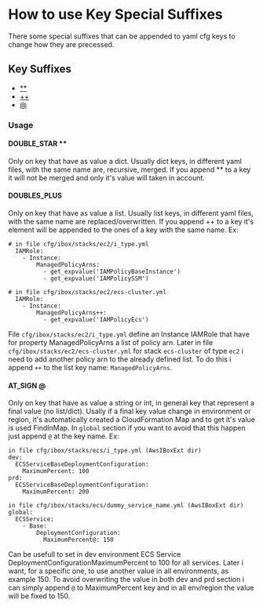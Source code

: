 # How to use Key Special Suffixes
There some special suffixes that can be appended to yaml cfg keys to change how they are precessed.

## Key Suffixes ##
- [\*\*](#DOUBLE_STAR)
- [++](#DOUBLES_PLUS)
- [@](#AT_SIGN)

### Usage ###

#### DOUBLE\_STAR \*\*
Only on key that have as value a dict.
Usually dict keys, in different yaml files, with the same name are, recursive, merged.
If you append \*\* to a key it will not be merged and only it's value will taken in account.

#### DOUBLES\_PLUS
Only on key that have as value a list.
Usually list keys, in different yaml files, with the same name are replaced/overwritten.
If you append ++ to a key it's element will be appended to the ones of a key with the same name.
Ex:
```
# in file cfg/ibox/stacks/ec2/i_type.yml
  IAMRole:
    - Instance:
        ManagedPolicyArns:
          - get_expvalue('IAMPolicyBaseInstance')
          - get_expvalue('IAMPolicySSM')

# in file cfg/ibox/stacks/ec2/ecs-cluster.yml
  IAMRole:
    - Instance:
        ManagedPolicyArns++:
          - get_expvalue('IAMPolicyEcs')

```
File `cfg/ibox/stacks/ec2/i_type.yml` define an Instance IAMRole that have for property ManagedPolicyArns a list of policy arn.
Later in file `cfg/ibox/stacks/ec2/ecs-cluster.yml` for stack `ecs-cluster` of type `ec2` i need to add another policy arn to the already defined list.
To do this i append `++` to the list key name: `ManagedPolicyArns`.


#### AT\_SIGN @
Only on key that have as value a string or int, in general key that represent a final value (no list/dict).
Usally if a final key value change in environment or region, it's automatically created a CloudFormation Map and to get it's value is used FindInMap.
In `global` section if you want to avoid that this happen just append `@` at the key name.
Ex:
```
in file cfg/ibox/stacks/ecs/i_type.yml (AwsIBoxExt dir)
dev:
  ECSServiceBaseDeploymentConfiguration:
    MaximumPercent: 100
prd:
  ECSServiceBaseDeploymentConfiguration:
    MaximumPercent: 200

in file cfg/ibox/stacks/ecs/dummy_service_name.yml (AwsIBoxExt dir)
global:
  ECSService:
    - Base:
        DeploymentConfiguration:
          MaximumPercent@: 150
```
Can be usefull to set in dev environment ECS Service DeploymentConfigurationMaximumPercent to 100 for all services.
Later i want, for a specific one, to use another value in all environments, as example 150.
To avoid overwriting the value in both dev and prd section i can simply append `@` to MaximumPercent key and in all env/region the value will be fixed to 150.
